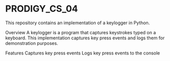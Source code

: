 # PRODIGY_CS_04
This repository contains an implementation of a keylogger in Python.

Overview
A keylogger is a program that captures keystrokes typed on a keyboard. This implementation captures key press events and logs them for demonstration purposes.

Features
Captures key press events
Logs key press events to the console
